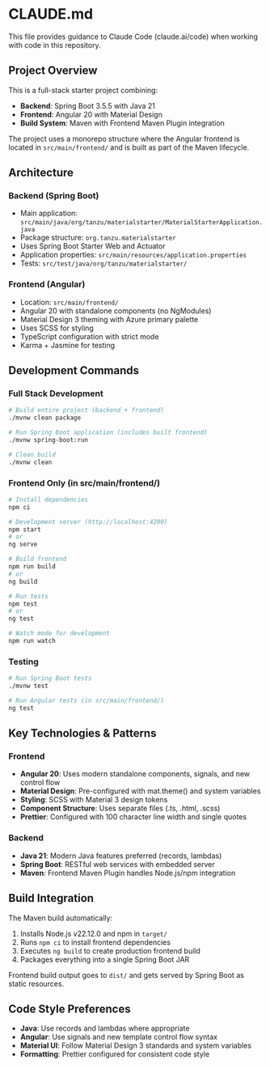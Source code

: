 # CLAUDE.md

This file provides guidance to Claude Code (claude.ai/code) when working with code in this repository.

## Project Overview

This is a full-stack starter project combining:
- **Backend**: Spring Boot 3.5.5 with Java 21
- **Frontend**: Angular 20 with Material Design
- **Build System**: Maven with Frontend Maven Plugin integration

The project uses a monorepo structure where the Angular frontend is located in `src/main/frontend/` and is built as part of the Maven lifecycle.

## Architecture

### Backend (Spring Boot)
- Main application: `src/main/java/org/tanzu/materialstarter/MaterialStarterApplication.java`
- Package structure: `org.tanzu.materialstarter`
- Uses Spring Boot Starter Web and Actuator
- Application properties: `src/main/resources/application.properties`
- Tests: `src/test/java/org/tanzu/materialstarter/`

### Frontend (Angular)
- Location: `src/main/frontend/`
- Angular 20 with standalone components (no NgModules)
- Material Design 3 theming with Azure primary palette
- Uses SCSS for styling
- TypeScript configuration with strict mode
- Karma + Jasmine for testing

## Development Commands

### Full Stack Development
```bash
# Build entire project (backend + frontend)
./mvnw clean package

# Run Spring Boot application (includes built frontend)
./mvnw spring-boot:run

# Clean build
./mvnw clean
```

### Frontend Only (in src/main/frontend/)
```bash
# Install dependencies
npm ci

# Development server (http://localhost:4200)
npm start
# or
ng serve

# Build frontend
npm run build
# or
ng build

# Run tests
npm test
# or
ng test

# Watch mode for development
npm run watch
```

### Testing
```bash
# Run Spring Boot tests
./mvnw test

# Run Angular tests (in src/main/frontend/)
ng test
```

## Key Technologies & Patterns

### Frontend
- **Angular 20**: Uses modern standalone components, signals, and new control flow
- **Material Design**: Pre-configured with mat.theme() and system variables
- **Styling**: SCSS with Material 3 design tokens
- **Component Structure**: Uses separate files (.ts, .html, .scss)
- **Prettier**: Configured with 100 character line width and single quotes

### Backend
- **Java 21**: Modern Java features preferred (records, lambdas)
- **Spring Boot**: RESTful web services with embedded server
- **Maven**: Frontend Maven Plugin handles Node.js/npm integration

## Build Integration

The Maven build automatically:
1. Installs Node.js v22.12.0 and npm in `target/`
2. Runs `npm ci` to install frontend dependencies
3. Executes `ng build` to create production frontend build
4. Packages everything into a single Spring Boot JAR

Frontend build output goes to `dist/` and gets served by Spring Boot as static resources.

## Code Style Preferences

- **Java**: Use records and lambdas where appropriate
- **Angular**: Use signals and new template control flow syntax
- **Material UI**: Follow Material Design 3 standards and system variables
- **Formatting**: Prettier configured for consistent code style